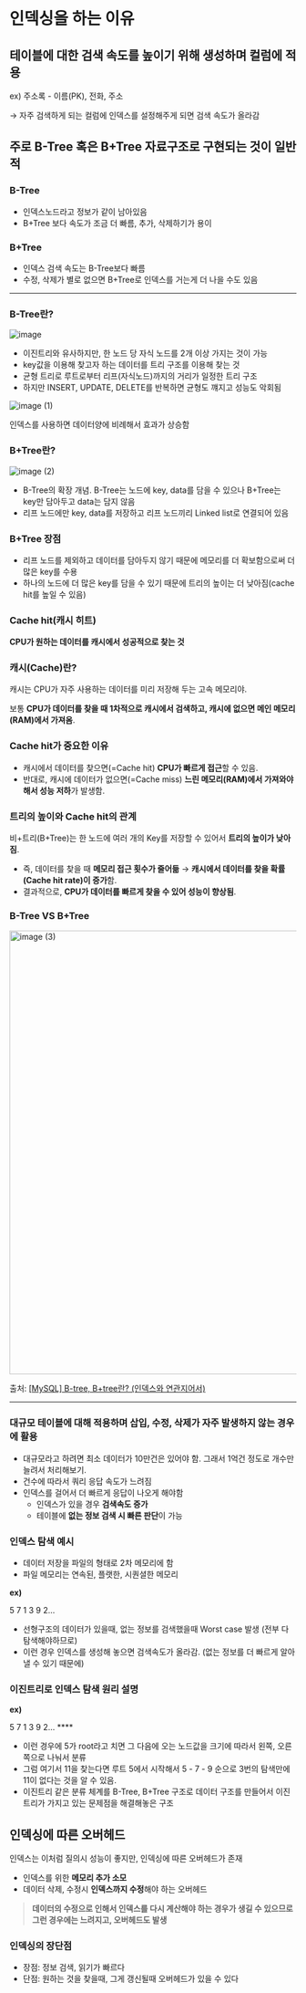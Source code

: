 # 인덱싱을 하는 이유

## 테이블에 대한 **검색 속도**를 높이기 위해 생성하며 **컬럼에 적용**

ex) 주소록 - 이름(PK), 전화, 주소

→ 자주 검색하게 되는 컬럼에 인덱스를 설정해주게 되면 검색 속도가 올라감

## 주로 **B-Tree 혹은 B+Tree** 자료구조로 구현되는 것이 일반적

### B-Tree

- 인덱스노드라고 정보가 같이 남아있음
- B+Tree 보다 속도가 조금 더 빠름, 추가, 삭제하기가 용이

### B+Tree

- 인덱스 검색 속도는 B-Tree보다 빠름
- 수정, 삭제가 별로 없으면 B+Tree로 인덱스를 거는게 더 나을 수도 있음

---

### B-Tree란?

![image](https://github.com/user-attachments/assets/d88fde3f-31eb-41bf-8985-a1adbde19a9c)

- 이진트리와 유사하지만, 한 노드 당 자식 노드를 2개 이상 가지는 것이 가능
- key값을 이용해 찾고자 하는 데이터를 트리 구조를 이용해 찾는 것
- 균형 트리로 루트로부터 리프(자식노드)까지의 거리가 일정한 트리 구조
- 하지만 INSERT, UPDATE, DELETE를 반복하면 균형도 꺠지고 성능도 악회됨

![image (1)](https://github.com/user-attachments/assets/1809c775-a53a-4c7c-84ac-792a206261e4)


인덱스를 사용하면 데이터양에 비례해서 효과가 상승함

### B+Tree란?

![image (2)](https://github.com/user-attachments/assets/5b4dcc0b-8160-43b0-96c0-bd65d9b64fcc)

- B-Tree의 확장 개념. B-Tree는 노드에 key, data를 담을 수 있으나 B+Tree는 key만 담아두고 data는 담지 않음
- 리프 노드에만 key, data를 저장하고 리프 노드끼리 Linked list로 연결되어 있음

### B+Tree 장점

- 리프 노드를 제외하고 데이터를 담아두지 않기 때문에 메모리를 더 확보함으로써 더 많은 key를 수용
- 하나의 노드에 더 많은 key를 담을 수 있기 때문에 트리의 높이는 더 낮아짐(cache hit를 높일 수 있음)

### **Cache hit(캐시 히트)**

**CPU가 원하는 데이터를 캐시에서 성공적으로 찾는 것**

### **캐시(Cache)란?**

캐시는 CPU가 자주 사용하는 데이터를 미리 저장해 두는 고속 메모리야.

보통 **CPU가 데이터를 찾을 때 1차적으로 캐시에서 검색하고, 캐시에 없으면 메인 메모리(RAM)에서 가져옴**.

### **Cache hit가 중요한 이유**

- 캐시에서 데이터를 찾으면(=Cache hit) **CPU가 빠르게 접근**할 수 있음.
- 반대로, 캐시에 데이터가 없으면(=Cache miss) **느린 메모리(RAM)에서 가져와야 해서 성능 저하**가 발생함.

### **트리의 높이와 Cache hit의 관계**

비+트리(B+Tree)는 한 노드에 여러 개의 Key를 저장할 수 있어서 **트리의 높이가 낮아짐**.

- 즉, 데이터를 찾을 때 **메모리 접근 횟수가 줄어듦** → **캐시에서 데이터를 찾을 확률(Cache hit rate)이 증가**함.
- 결과적으로, **CPU가 데이터를 빠르게 찾을 수 있어 성능이 향상됨**.

### B-Tree VS B+Tree

<img width="778" alt="image (3)" src="https://github.com/user-attachments/assets/91a8109b-7817-4119-a610-037e7b48479d" />


출처: [[MySQL] B-tree, B+tree란? (인덱스와 연관지어서)](https://zorba91.tistory.com/293)

---

### 대규모 테이블에 대해 적용하며 **삽입, 수정, 삭제가 자주 발생하지 않는 경우**에 활용

- 대규모라고 하려면 최소 데이터가 10만건은 있어야 함. 그래서 1억건 정도로 개수만 늘려서 처리해보기.
- 건수에 따라서 쿼리 응답 속도가 느려짐
- 인덱스를 걸어서 더 빠르게 응답이 나오게 해야함
    - 인덱스가 있을 경우 **검색속도 증가**
    - 테이블에 **없는 정보 검색 시 빠른 판단**이 가능

### 인덱스 탐색 예시

- 데이터 저장을 파일의 형태로 2차 메모리에 함
- 파일 메모리는 연속된, 플랫한, 시퀀셜한 메모리

**ex)** 

5 7 1 3 9 2…

- 선형구조의 데이터가 있을때, 없는 정보를 검색했을때 Worst case 발생 (전부 다 탐색해야하므로)
- 이런 경우 인덱스를 생성해 놓으면 검색속도가 올라감. (없는 정보를 더 빠르게 알아낼 수 있기 때문에)

### 이진트리로 인덱스 탐색 원리 설명

**ex)** 

5 7 1 3 9 2… ****

- 이런 경우에 5가 root라고 치면 그 다음에 오는 노드값을 크기에 따라서 왼쪽, 오른쪽으로 나눠서 분류
- 그럼 여기서 11을 찾는다면 루트 5에서 시작해서 5 - 7 - 9 순으로 3번의 탐색만에 11이 없다는 것을 알 수 있음.
- 이진트리 같은 분류 체계를 B-Tree, B+Tree 구조로 데이터 구조를 만들어서 이진트리가 가지고 있는 문제점을 해결해놓은 구조

## 인덱싱에 따른 오버헤드

인덱스는 이처럼 질의시 성능이 좋지만, 인덱싱에 따른 오버헤드가 존재

- 인덱스를 위한 **메모리 추가 소모**
- 데이터 삭제, 수정시 **인덱스까지 수정**해야 하는 오버헤드

> **데이터의 수정으로 인해서 인덱스를 다시 계산해야 하는 경우가 생길 수 있으므로 그런 경우에는 느려지고, 오버헤드도 발생**
> 

### 인덱싱의 장단점

- 장점: 정보 검색, 읽기가 빠르다
- 단점: 원하는 것을 찾을때, 그게 갱신될때 오버헤드가 있을 수 있다
